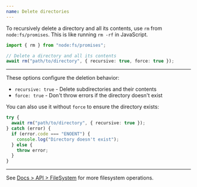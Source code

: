 ```yaml
---
name: Delete directories
---
```


To recursively delete a directory and all its contents, use `rm` from `node:fs/promises`. This is like running `rm -rf` in JavaScript.

```ts
import { rm } from "node:fs/promises";

// Delete a directory and all its contents
await rm("path/to/directory", { recursive: true, force: true });
```

---

These options configure the deletion behavior:

- `recursive: true` - Delete subdirectories and their contents
- `force: true` - Don't throw errors if the directory doesn't exist

You can also use it without `force` to ensure the directory exists:

```ts
try {
  await rm("path/to/directory", { recursive: true });
} catch (error) {
  if (error.code === "ENOENT") {
    console.log("Directory doesn't exist");
  } else {
    throw error;
  }
}
```

---

See [Docs > API > FileSystem](https://bun.sh/docs/api/file-io) for more filesystem operations.
